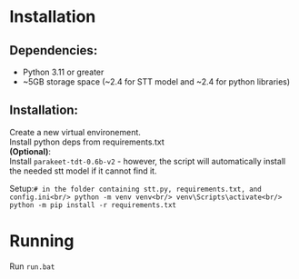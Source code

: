# Installation
## Dependencies:
 - Python 3.11 or greater
 - ~5GB storage space (~2.4 for STT model and ~2.4 for python libraries)
## Installation:
Create a new virtual environement.<br/>
Install python deps from requirements.txt<br/>
**(Optional)**:<br/>
Install `parakeet-tdt-0.6b-v2` - however, the script will automatically install the needed stt model if it cannot find it.<br/>

Setup:```# in the folder containing stt.py, requirements.txt, and config.ini<br/>
python -m venv venv<br/>
venv\Scripts\activate<br/>
python -m pip install -r requirements.txt```<br/>

# Running
Run `run.bat`